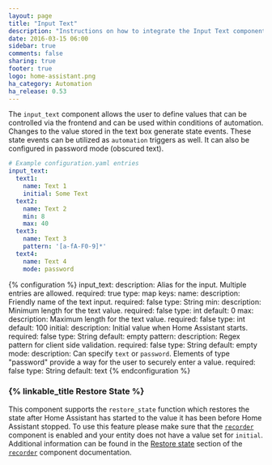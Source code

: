 ```yaml
---
layout: page
title: "Input Text"
description: "Instructions on how to integrate the Input Text component into Home Assistant."
date: 2016-03-15 06:00
sidebar: true
comments: false
sharing: true
footer: true
logo: home-assistant.png
ha_category: Automation
ha_release: 0.53
---
```


The `input_text` component allows the user to define values that can be controlled via the frontend and can be used within conditions of automation. Changes to the value stored in the text box generate state events. These state events can be utilized as `automation` triggers as well. It can also be configured in password mode (obscured text).

```yaml
# Example configuration.yaml entries
input_text:
  text1:
    name: Text 1
    initial: Some Text
  text2:
    name: Text 2
    min: 8
    max: 40
  text3:
    name: Text 3
    pattern: '[a-fA-F0-9]*'
  text4:
    name: Text 4
    mode: password
```

{% configuration %}
  input_text:
    description: Alias for the input. Multiple entries are allowed.
    required: true
    type: map
    keys:
      name:
        description: Friendly name of the text input.
        required: false
        type: String
      min:
        description: Minimum length for the text value.
        required: false
        type: int
        default: 0
      max:
        description: Maximum length for the text value.
        required: false
        type: int
        default: 100
      initial:
        description: Initial value when Home Assistant starts.
        required: false
        type: String
        default: empty
      pattern:
        description: Regex pattern for client side validation.
        required: false
        type: String
        default: empty
      mode:
        description: Can specify `text` or `password`. Elements of type "password" provide a way for the user to securely enter a value.
        required: false
        type: String
        default: text
{% endconfiguration %}

### {% linkable_title Restore State %}

This component supports the `restore_state` function which restores the state after Home Assistant has started to the value it has been before Home Assistant stopped. To use this feature please make sure that the [`recorder`](/components/recorder/) component is enabled and your entity does not have a value set for `initial`. Additional information can be found in the [Restore state](/components/recorder/#restore-state) section of the [`recorder`](/components/recorder/) component documentation.
